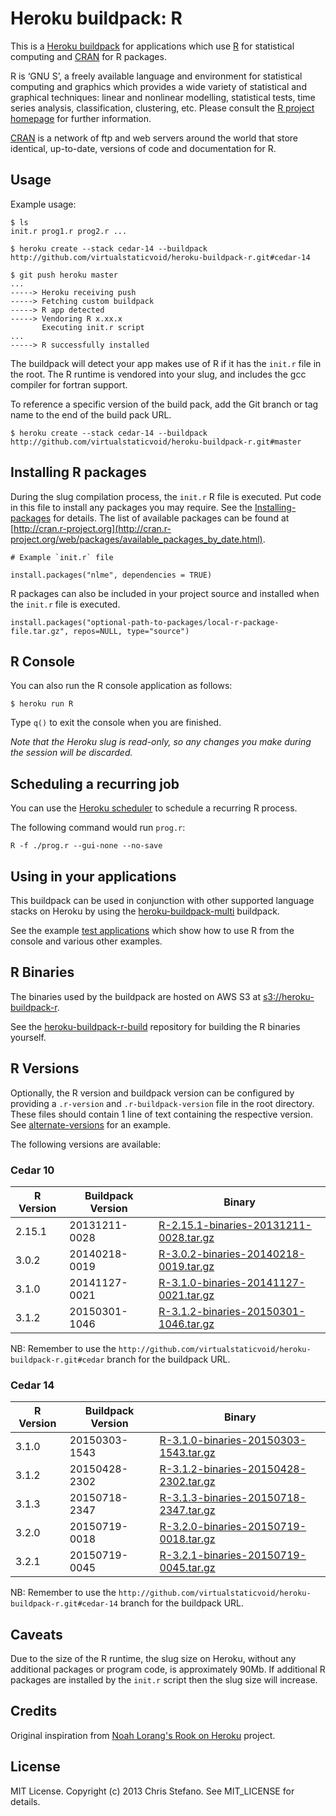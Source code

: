 # Heroku buildpack: R

This is a [Heroku buildpack](http://devcenter.heroku.com/articles/buildpacks) for applications which use
[R](http://www.r-project.org/) for statistical computing and [CRAN](http://cran.r-project.org/) for R packages.

R is ‘GNU S’, a freely available language and environment for statistical computing and graphics which provides
a wide variety of statistical and graphical techniques: linear and nonlinear modelling, statistical tests, time
series analysis, classification, clustering, etc. Please consult
the [R project homepage](http://www.r-project.org/) for further information.

[CRAN](http://cran.r-project.org/) is a network of ftp and web servers around the world that
store identical, up-to-date, versions of code and documentation for R.

## Usage
Example usage:

```
$ ls
init.r prog1.r prog2.r ...

$ heroku create --stack cedar-14 --buildpack http://github.com/virtualstaticvoid/heroku-buildpack-r.git#cedar-14

$ git push heroku master
...
-----> Heroku receiving push
-----> Fetching custom buildpack
-----> R app detected
-----> Vendoring R x.xx.x
       Executing init.r script
...
-----> R successfully installed
```

The buildpack will detect your app makes use of R if it has the `init.r` file in the root.
The R runtime is vendored into your slug, and includes the gcc compiler for fortran support.

To reference a specific version of the build pack, add the Git branch or tag name to the end of the build pack URL.

```
$ heroku create --stack cedar-14 --buildpack http://github.com/virtualstaticvoid/heroku-buildpack-r.git#master
```

## Installing R packages
During the slug compilation process, the `init.r` R file is executed. Put code in this file to install any packages you may require.
See the [Installing-packages](http://cran.r-project.org/doc/manuals/R-admin.html#Installing-packages) for details. The
list of available packages can be found at [http://cran.r-project.org](http://cran.r-project.org/web/packages/available_packages_by_date.html).

```
# Example `init.r` file

install.packages("nlme", dependencies = TRUE)

```

R packages can also be included in your project source and installed when the `init.r` file is executed.

```
install.packages("optional-path-to-packages/local-r-package-file.tar.gz", repos=NULL, type="source")
```

## R Console
You can also run the R console application as follows:

```
$ heroku run R
```

Type `q()` to exit the console when you are finished.

_Note that the Heroku slug is read-only, so any changes you make during the session will be discarded._

## Scheduling a recurring job
You can use the [Heroku scheduler](https://addons.heroku.com/scheduler) to schedule a recurring R process.

The following command would run `prog.r`:

`R -f ./prog.r --gui-none --no-save`

## Using in your applications
This buildpack can be used in conjunction with other supported language stacks on Heroku by
using the [heroku-buildpack-multi](https://github.com/ddollar/heroku-buildpack-multi) buildpack.

See the example [test applications](test) which show how to use R from the console and various other examples.

## R Binaries
The binaries used by the buildpack are hosted on AWS S3 at [s3://heroku-buildpack-r](https://heroku-buildpack-r.s3.amazonaws.com).

See the [heroku-buildpack-r-build](https://github.com/virtualstaticvoid/heroku-buildpack-r-build) repository for building the R binaries yourself.

## R Versions
Optionally, the R version and buildpack version can be configured by providing a `.r-version` and `.r-buildpack-version` file in the root directory.
These files should contain 1 line of text containing the respective version. See [alternate-versions](https://github.com/virtualstaticvoid/heroku-buildpack-r/tree/cedar-14/test/alternate-versions) for an example.

The following versions are available:

### Cedar 10

| R Version | Buildpack Version | Binary |
|-----------|-------------------|--------|
| 2.15.1    | 20131211-0028     | [R-2.15.1-binaries-20131211-0028.tar.gz](https://heroku-buildpack-r.s3.amazonaws.com/cedar/R-2.15.1-binaries-20131211-0028.tar.gz) |
| 3.0.2     | 20140218-0019     | [R-3.0.2-binaries-20140218-0019.tar.gz](https://heroku-buildpack-r.s3.amazonaws.com/cedar/R-3.0.2-binaries-20140218-0019.tar.gz ) |
| 3.1.0     | 20141127-0021     | [R-3.1.0-binaries-20141127-0021.tar.gz](https://heroku-buildpack-r.s3.amazonaws.com/cedar/R-3.1.0-binaries-20141127-0021.tar.gz ) |
| 3.1.2     | 20150301-1046     | [R-3.1.2-binaries-20150301-1046.tar.gz](https://heroku-buildpack-r.s3.amazonaws.com/cedar/R-3.1.2-binaries-20150301-1046.tar.gz ) |

NB: Remember to use the `http://github.com/virtualstaticvoid/heroku-buildpack-r.git#cedar` branch for the buildpack URL.

### Cedar 14

| R Version | Buildpack Version | Binary |
|-----------|-------------------|--------|
| 3.1.0     | 20150303-1543     | [R-3.1.0-binaries-20150303-1543.tar.gz](https://heroku-buildpack-r.s3.amazonaws.com/cedar-14/R-3.1.0-binaries-20150303-1543.tar.gz) |
| 3.1.2     | 20150428-2302     | [R-3.1.2-binaries-20150428-2302.tar.gz](https://heroku-buildpack-r.s3.amazonaws.com/cedar-14/R-3.1.2-binaries-20150428-2302.tar.gz) |
| 3.1.3     | 20150718-2347     | [R-3.1.3-binaries-20150718-2347.tar.gz](https://heroku-buildpack-r.s3.amazonaws.com/cedar-14/R-3.1.3-binaries-20150718-2347.tar.gz) |
| 3.2.0     | 20150719-0018     | [R-3.2.0-binaries-20150719-0018.tar.gz](https://heroku-buildpack-r.s3.amazonaws.com/cedar-14/R-3.2.0-binaries-20150719-0018.tar.gz) |
| 3.2.1     | 20150719-0045     | [R-3.2.1-binaries-20150719-0045.tar.gz](https://heroku-buildpack-r.s3.amazonaws.com/cedar-14/R-3.2.1-binaries-20150719-0045.tar.gz) |

NB: Remember to use the `http://github.com/virtualstaticvoid/heroku-buildpack-r.git#cedar-14` branch for the buildpack URL.

## Caveats
Due to the size of the R runtime, the slug size on Heroku, without any additional packages or program code, is approximately 90Mb.
If additional R packages are installed by the `init.r` script then the slug size will increase.

## Credits
Original inspiration from [Noah Lorang's Rook on Heroku](https://github.com/noahhl/rookonheroku) project.

## License
MIT License. Copyright (c) 2013 Chris Stefano. See MIT_LICENSE for details.
